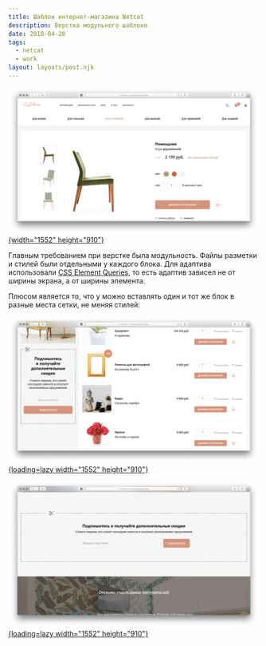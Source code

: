 ```yaml
---
title: Шаблон интернет-магазина Netcat
description: Верстка модульного шаблона
date: 2018-04-20
tags:
  - netcat
  - work
layout: layouts/post.njk
---
```

[![Скриншот страницы карточки товара](./images/tpl-0.png){width="1552" height="910"}](/test/netcat_tpl/item.html)

Главным требованием при верстке была модульность. Файлы разметки и стилей были отдельными у каждого блока. Для адаптива использовали [CSS Element Queries](https://github.com/marcj/css-element-queries), то есть адаптив зависел не от ширины экрана, а от ширины элемента.

Плюсом является то, что у можно вставлять один и тот же блок в разные места сетки, не меняя стилей:

[![Скриншот страницы каталога](./images/tpl-1.png){loading=lazy width="1552" height="910"}](/test/netcat_tpl/catalog.html)

[![Скриншот страницы главной](./images/tpl-2.png){loading=lazy width="1552" height="910"}](/test/netcat_tpl/index.html)
